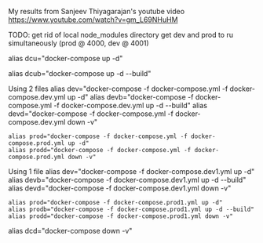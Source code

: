 My results from Sanjeev Thiyagarajan's youtube video
https://www.youtube.com/watch?v=gm_L69NHuHM

TODO:
    get rid of local node_modules directory
    get dev and prod to ru  simultaneously (prod @ 4000, dev @ 4001) 


alias dcu="docker-compose up -d"

alias dcub="docker-compose up -d --build"

Using 2 files
    alias dev="docker-compose -f docker-compose.yml -f docker-compose.dev.yml up -d"
    alias devb="docker-compose -f docker-compose.yml -f docker-compose.dev.yml up -d --build"
    alias devd="docker-compose -f docker-compose.yml -f docker-compose.dev.yml down -v"

    alias prod="docker-compose -f docker-compose.yml -f docker-compose.prod.yml up -d"
    alias prodd="docker-compose -f docker-compose.yml -f docker-compose.prod.yml down -v"

Using 1 file
    alias dev="docker-compose -f docker-compose.dev1.yml up -d"
    alias devb="docker-compose -f docker-compose.dev1.yml up -d --build"
    alias devd="docker-compose -f docker-compose.dev1.yml down -v"

    alias prod="docker-compose -f docker-compose.prod1.yml up -d"
    alias prodb="docker-compose -f docker-compose.prod1.yml up -d --build"
    alias prodd="docker-compose -f docker-compose.prod1.yml down -v"




alias dcd="docker-compose down -v"
